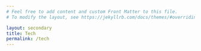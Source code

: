```yaml
---
# Feel free to add content and custom Front Matter to this file.
# To modify the layout, see https://jekyllrb.com/docs/themes/#overriding-theme-defaults

layout: secondary
title: Tech
permalink: /tech
---
```

